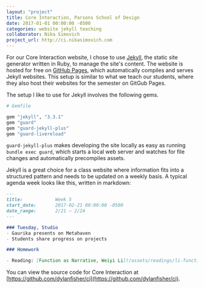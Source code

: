 ```yaml
---
layout: "project"
title: Core Interaction, Parsons School of Design
date: 2017-01-01 00:00:00 -0500
categories: website jekyll teaching
collaborator: Nika Simovich
project_url: http://ci.nikasimovich.com
---
```


For our Core Interaction website, I chose to use [Jekyll](https://jekyllrb.com/), the static site generator written in Ruby, to manage the site's content. The website is hosted for free on [GitHub Pages](https://pages.github.com/), which automatically compiles and serves Jekyll websites. This setup is similar to what we teach our students, where they also host their websites for the semester on GitGub Pages.

The setup I like to use for Jekyll involves the following gems.

```ruby
# Gemfile

gem "jekyll", "3.3.1"
gem "guard"
gem "guard-jekyll-plus"
gem "guard-livereload"
```

`guard-jekyll-plus` makes developing the site locally as easy as running `bundle exec guard`, which starts a local web server and watches for file changes and automatically precompiles assets.

Jekyll is a great choice for a class website where information fits into a structured pattern and needs to be updated on a weekly basis. A typical agenda week looks like this, written in markdown:

```markdown
---
title:            Week 5
start_date:       2017-02-21 00:00:00 -0500
date_range:       2/21 – 2/24
---

### Tuesday, Studio
- Gaurika presents on Metahaven
- Students share progress on projects

### Homework

- Reading: [Function as Narrative, Weiyi Li](/assets/readings/li-function-as-narrative.pdf)
```

You can view the source code for Core Interaction at [https://github.com/dylanfisher/ci](https://github.com/dylanfisher/ci).
